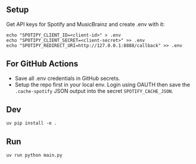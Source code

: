 ## Setup

Get API keys for Spotify and MusicBrainz and create .env with it:

```
echo "SPOTIPY_CLIENT_ID=<client-id>" > .env
echo "SPOTIPY_CLIENT_SECRET=<client-secret>" >> .env
echo "SPOTIPY_REDIRECT_URI=http://127.0.0.1:8888/callback" >> .env
```

## For GitHub Actions

- Save all .env credentials in GitHub secrets.
- Setup the repo first in your local env. Login using OAUTH then save
the `.cache-spotify` JSON output into the secret `SPOTIFY_CACHE_JSON`.

## Dev

```
uv pip install -e .
```

## Run

```
uv run python main.py
```
